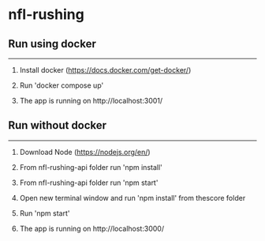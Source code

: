 # nfl-rushing

## Run using docker
---
1. Install docker (https://docs.docker.com/get-docker/)

2. Run 'docker compose up'

3. The app is running on http://localhost:3001/ 



## Run without docker
---
1. Download Node (https://nodejs.org/en/)

2. From nfl-rushing-api folder run 'npm install'

3. From nfl-rushing-api folder run 'npm start'

4. Open new terminal window and run 'npm install' from thescore folder 

5. Run 'npm start'

6. The app is running on http://localhost:3000/ 